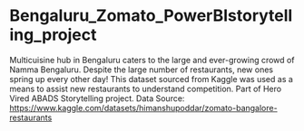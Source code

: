# Bengaluru_Zomato_PowerBIstorytelling_project
Multicuisine hub in Bengaluru caters to the large and ever-growing crowd of Namma Bengaluru. Despite the large number of restaurants, new ones spring up every other day! This dataset sourced from Kaggle was used as a means to assist new restaurants to understand competition. Part of Hero Vired ABADS Storytelling project.
Data Source: https://www.kaggle.com/datasets/himanshupoddar/zomato-bangalore-restaurants
